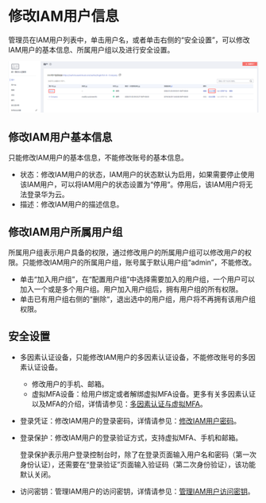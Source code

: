 # 修改IAM用户信息<a name="iam_02_0002"></a>

管理员在IAM用户列表中，单击用户名，或者单击右侧的“安全设置”，可以修改IAM用户的基本信息、所属用户组以及进行安全设置。

![](figures/zh-cn_image_0216730202.png)

## 修改IAM用户基本信息<a name="section9175812485"></a>

只能修改IAM用户的基本信息，不能修改账号的基本信息。

-   状态：修改IAM用户的状态，IAM用户的状态默认为启用，如果需要停止使用该IAM用户，可以将IAM用户的状态设置为“停用“。停用后，该IAM用户将无法登录华为云。
-   描述：修改IAM用户的描述信息。

## 修改IAM用户所属用户组<a name="section1388814374718"></a>

所属用户组表示用户具备的权限，通过修改用户的所属用户组可以修改用户的权限。只能修改IAM用户的所属用户组，账号属于默认用户组“admin”，不能修改。

-   单击“加入用户组”，在“配置用户组”中选择需要加入的用户组，一个用户可以加入一个或是多个用户组。用户加入用户组后，拥有用户组的所有权限。
-   单击已有用户组右侧的“删除“，退出选中的用户组，用户将不再拥有该用户组权限。

## 安全设置<a name="section04991493273"></a>

-   多因素认证设备，只能修改IAM用户的多因素认证设备，不能修改账号的多因素认证设备。
    -   修改用户的手机、邮箱。
    -   虚拟MFA设备：给用户绑定或者解绑虚拟MFA设备。更多有关多因素认证以及MFA的介绍，详情请参见：[多因素认证与虚拟MFA](多因素认证与虚拟MFA.md)。

-   登录凭证：修改IAM用户的登录密码，详情请参见：[修改IAM用户密码](修改IAM用户密码.md)。
-   登录保护：修改IAM用户的登录验证方式，支持虚拟MFA、手机和邮箱。

    登录保护表示用户登录控制台时，除了在登录页面输入用户名和密码（第一次身份认证），还需要在“登录验证”页面输入验证码（第二次身份验证），该功能默认关闭。

-   访问密钥：管理IAM用户的访问密钥，详情请参见：[管理IAM用户访问密钥](管理IAM用户访问密钥.md)。

